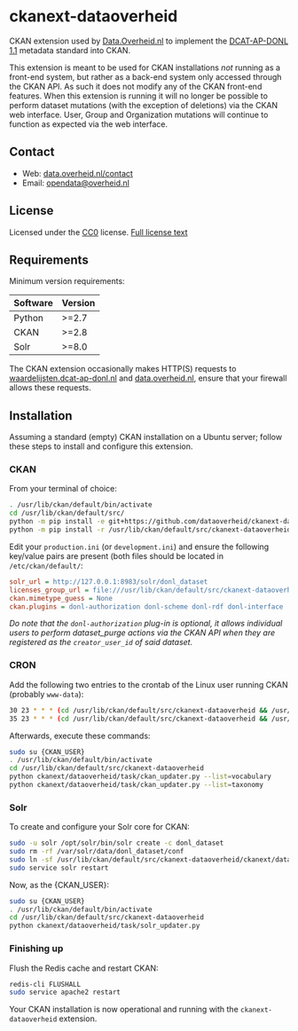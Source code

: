 # ckanext-dataoverheid

CKAN extension used by [Data.Overheid.nl](https://data.overheid.nl) to implement the [DCAT-AP-DONL 1.1](https://dcat-ap-donl.readthedocs.io) metadata standard into CKAN.

This extension is meant to be used for CKAN installations *not* running as a front-end system, but rather as a back-end system only accessed through the CKAN API. As such it does not modify any of the CKAN front-end features. When this extension is running it will no longer be possible to perform dataset mutations (with the exception of deletions) via the CKAN web interface. User, Group and Organization mutations will continue to function as expected via the web interface.

## Contact

- Web: [data.overheid.nl/contact](https://data.overheid.nl/contact)
- Email: [opendata@overheid.nl](mailto:opendata@overheid.nl)

## License

Licensed under the [CC0](https://creativecommons.org/publicdomain/zero/1.0/) license. [Full license text](https://creativecommons.org/publicdomain/zero/1.0/legalcode)

## Requirements

Minimum version requirements:

| Software | Version  |
|----------|----------|
| Python   | \>=2.7   |
| CKAN     | \>=2.8   |
| Solr     | \>=8.0   |

The CKAN extension occasionally makes HTTP(S) requests to [waardelijsten.dcat-ap-donl.nl](https://waardelijsten.dcat-ap-donl.nl) and [data.overheid.nl](https://data.overheid.nl), ensure that your firewall allows these requests.

## Installation

Assuming a standard (empty) CKAN installation on a Ubuntu server; follow these steps to install and configure this extension.

### CKAN
From your terminal of choice:
```bash
. /usr/lib/ckan/default/bin/activate
cd /usr/lib/ckan/default/src/
python -m pip install -e git+https://github.com/dataoverheid/ckanext-dataoverheid.git#egg=ckanext-dataoverheid --no-cache-dir
python -m pip install -r /usr/lib/ckan/default/src/ckanext-dataoverheid/requirements.txt --no-cache-dir
```

Edit your `production.ini` (or `development.ini`) and ensure the following key/value pairs are present (both files should be located in `/etc/ckan/default/`:

```ini
solr_url = http://127.0.0.1:8983/solr/donl_dataset
licenses_group_url = file:///usr/lib/ckan/default/src/ckanext-dataoverheid/ckanext/dataoverheid/resources/vocabularies/ckan_license.json
ckan.mimetype_guess = None
ckan.plugins = donl-authorization donl-scheme donl-rdf donl-interface
```

*Do note that the `donl-authorization` plug-in is optional, it allows individual users to perform dataset_purge actions via the CKAN API when they are registered as the `creator_user_id` of said dataset.*

### CRON

Add the following two entries to the crontab of the Linux user running CKAN (probably `www-data`):

```bash
30 23 * * * (cd /usr/lib/ckan/default/src/ckanext-dataoverheid && /usr/lib/ckan/default/bin/python2.7 ckanext/dataoverheid/task/ckan_updater.py --list=vocabulary)
35 23 * * * (cd /usr/lib/ckan/default/src/ckanext-dataoverheid && /usr/lib/ckan/default/bin/python2.7 ckanext/dataoverheid/task/ckan_updater.py --list=taxonomy)
```

Afterwards, execute these commands:

```bash
sudo su {CKAN_USER}
. /usr/lib/ckan/default/bin/activate
cd /usr/lib/ckan/default/src/ckanext-dataoverheid
python ckanext/dataoverheid/task/ckan_updater.py --list=vocabulary
python ckanext/dataoverheid/task/ckan_updater.py --list=taxonomy
```

### Solr

To create and configure your Solr core for CKAN:

```bash
sudo -u solr /opt/solr/bin/solr create -c donl_dataset
sudo rm -rf /var/solr/data/donl_dataset/conf
sudo ln -sf /usr/lib/ckan/default/src/ckanext-dataoverheid/ckanext/dataoverheid/resources/solr/donl_dataset /var/solr/data/donl_dataset/conf
sudo service solr restart
```

Now, as the {CKAN_USER}:

```bash
sudo su {CKAN_USER}
. /usr/lib/ckan/default/bin/activate
cd /usr/lib/ckan/default/src/ckanext-dataoverheid
python ckanext/dataoverheid/task/solr_updater.py
```

### Finishing up

Flush the Redis cache and restart CKAN:

```bash
redis-cli FLUSHALL
sudo service apache2 restart
```

Your CKAN installation is now operational and running with the `ckanext-dataoverheid` extension.

